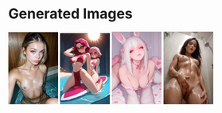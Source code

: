 # Generated Images



<img src="2025_09_19_01_thumb.webp" width="100"/> <img src="2025_09_19_02_thumb.webp" width="100"/> <img src="2025_09_19_03_thumb.webp" width="100"/> <img src="2025_09_19_04_thumb.webp" width="100"/>